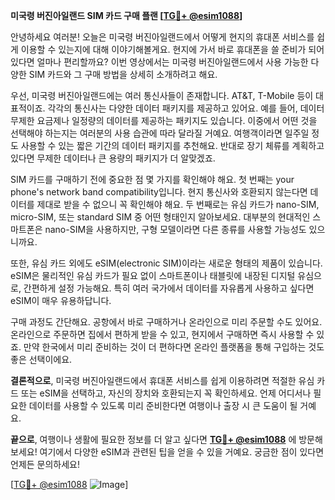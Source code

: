**미국령 버진아일랜드 SIM 카드 구매 플랜 [[TG💪+ @esim1088](https://t.me/s/esim1088)]**

안녕하세요 여러분! 오늘은 미국령 버진아일랜드에서 어떻게 현지의 휴대폰 서비스를 쉽게 이용할 수 있는지에 대해 이야기해볼게요. 현지에 가서 바로 휴대폰을 쓸 준비가 되어 있다면 얼마나 편리할까요? 이번 영상에서는 미국령 버진아일랜드에서 사용 가능한 다양한 SIM 카드와 그 구매 방법을 상세히 소개하려고 해요.

우선, 미국령 버진아일랜드에는 여러 통신사들이 존재합니다. AT&T, T-Mobile 등이 대표적이죠. 각각의 통신사는 다양한 데이터 패키지를 제공하고 있어요. 예를 들어, 데이터 무제한 요금제나 일정량의 데이터를 제공하는 패키지도 있습니다. 이중에서 어떤 것을 선택해야 하는지는 여러분의 사용 습관에 따라 달라질 거예요. 여행객이라면 일주일 정도 사용할 수 있는 짧은 기간의 데이터 패키지를 추천해요. 반대로 장기 체류를 계획하고 있다면 무제한 데이터나 큰 용량의 패키지가 더 알맞겠죠.

SIM 카드를 구매하기 전에 중요한 점 몇 가지를 확인해야 해요. 첫 번째는 your phone's network band compatibility입니다. 현지 통신사와 호환되지 않는다면 데이터를 제대로 받을 수 없으니 꼭 확인해야 해요. 두 번째로는 유심 카드가 nano-SIM, micro-SIM, 또는 standard SIM 중 어떤 형태인지 알아보세요. 대부분의 현대적인 스마트폰은 nano-SIM을 사용하지만, 구형 모델이라면 다른 종류를 사용할 가능성도 있으니까요.

또한, 유심 카드 외에도 eSIM(electronic SIM)이라는 새로운 형태의 제품이 있습니다. eSIM은 물리적인 유심 카드가 필요 없이 스마트폰이나 태블릿에 내장된 디지털 유심으로, 간편하게 설정 가능해요. 특히 여러 국가에서 데이터를 자유롭게 사용하고 싶다면 eSIM이 매우 유용하답니다.

구매 과정도 간단해요. 공항에서 바로 구매하거나 온라인으로 미리 주문할 수도 있어요. 온라인으로 주문하면 집에서 편하게 받을 수 있고, 현지에서 구매하면 즉시 사용할 수 있죠. 만약 한국에서 미리 준비하는 것이 더 편하다면 온라인 플랫폼을 통해 구입하는 것도 좋은 선택이에요.

**결론적으로**, 미국령 버진아일랜드에서 휴대폰 서비스를 쉽게 이용하려면 적절한 유심 카드 또는 eSIM을 선택하고, 자신의 장치와 호환되는지 꼭 확인하세요. 언제 어디서나 필요한 데이터를 사용할 수 있도록 미리 준비한다면 여행이나 출장 시 큰 도움이 될 거예요.

**끝으로**, 여행이나 생활에 필요한 정보를 더 알고 싶다면 **[TG💪+ @esim1088](https://t.me/s/esim1088)** 에 방문해 보세요! 여기에서 다양한 eSIM과 관련된 팁을 얻을 수 있을 거예요. 궁금한 점이 있다면 언제든 문의하세요!

[[TG💪+ @esim1088](https://t.me/s/esim1088) ![Image](https://i.postimg.cc/Y0z9fWf4/image.png)]